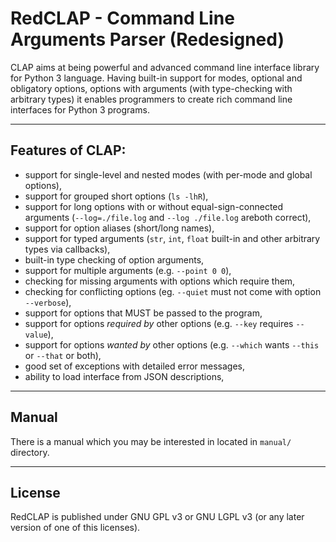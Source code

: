 # RedCLAP - Command Line Arguments Parser (Redesigned)

CLAP aims at being powerful and advanced command line interface library for Python 3 language. 
Having built-in support for modes, optional and obligatory options, 
options with arguments (with type-checking with arbitrary types) it enables programmers to 
create rich command line interfaces for Python 3 programs.


----

## Features of CLAP:

*   support for single-level and nested modes (with per-mode and global options),
*   support for grouped short options (`ls -lhR`),
*   support for long options with or without equal-sign-connected arguments (`--log=./file.log` and `--log ./file.log` areboth correct),
*   support for option aliases (short/long names),
*   support for typed arguments (`str`, `int`, `float` built-in and other arbitrary types via callbacks),
*   built-in type checking of option arguments,
*   support for multiple arguments (e.g. `--point 0 0`),
*   checking for missing arguments with options which require them,
*   checking for conflicting options (eg. `--quiet` must not come with option `--verbose`),
*   support for options that MUST be passed to the program,
*   support for options *required by* other options (e.g. `--key` requires `--value`),
*   support for options *wanted by* other options (e.g. `--which` wants `--this` or `--that` or both),
*   good set of exceptions with detailed error messages,
*   ability to load interface from JSON descriptions,


----

## Manual

There is a manual which you may be interested in located in `manual/` directory.


----

## License

RedCLAP is published under GNU GPL v3 or GNU LGPL v3 (or any later version of one of this licenses).
